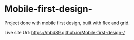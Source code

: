 # Mobile-first-design-

Project done with mobile first design, built with flex and grid.

Live site Url:  https://mbd89.github.io/Mobile-first-design-/
